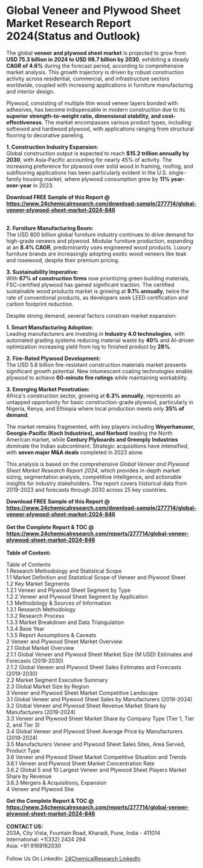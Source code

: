 <h1>Global Veneer and Plywood Sheet Market Research Report 2024(Status and Outlook)</h1><p>The global <strong>veneer and plywood sheet market</strong> is projected to grow from <strong>USD 75.3 billion in 2024 to USD 98.7 billion by 2030</strong>, exhibiting a steady <strong>CAGR of 4.6%</strong> during the forecast period, according to comprehensive market analysis. This growth trajectory is driven by robust construction activity across residential, commercial, and infrastructure sectors worldwide, coupled with increasing applications in furniture manufacturing and interior design.</p><p>Plywood, consisting of multiple thin wood veneer layers bonded with adhesives, has become indispensable in modern construction due to its <strong>superior strength-to-weight ratio, dimensional stability, and cost-effectiveness</strong>. The market encompasses various product types, including softwood and hardwood plywood, with applications ranging from structural flooring to decorative paneling.</p><p><strong>1. Construction Industry Expansion:</strong><br>
Global construction output is expected to reach <strong>$15.2 trillion annually by 2030</strong>, with Asia-Pacific accounting for nearly 45% of activity. The increasing preference for plywood over solid wood in framing, roofing, and subflooring applications has been particularly evident in the U.S. single-family housing market, where plywood consumption grew by <strong>11% year-over-year</strong> in 2023.</p><div><b>Download FREE Sample of this Report @ 
            <a href="https://www.24chemicalresearch.com/download-sample/277714/global-veneer-plywood-sheet-market-2024-846">
            https://www.24chemicalresearch.com/download-sample/277714/global-veneer-plywood-sheet-market-2024-846</a></b></div><br><p><strong>2. Furniture Manufacturing Boom:</strong><br>
The USD 800 billion global furniture industry continues to drive demand for high-grade veneers and plywood. Modular furniture production, expanding at an <strong>8.4% CAGR</strong>, predominantly uses engineered wood products. Luxury furniture brands are increasingly adopting exotic wood veneers like teak and rosewood, despite their premium pricing.</p><p><strong>3. Sustainability Imperative:</strong><br>
With <strong>67% of construction firms</strong> now prioritizing green building materials, FSC-certified plywood has gained significant traction. The certified sustainable wood products market is growing at <strong>9.1% annually</strong>, twice the rate of conventional products, as developers seek LEED certification and carbon footprint reduction.</p><p>Despite strong demand, several factors constrain market expansion:</p><p><strong>1. Smart Manufacturing Adoption:</strong><br>
Leading manufacturers are investing in <strong>Industry 4.0 technologies</strong>, with automated grading systems reducing material waste by <strong>40%</strong> and AI-driven optimization increasing yield from log to finished product by <strong>28%</strong>.</p><p><strong>2. Fire-Rated Plywood Development:</strong><br>
The USD 5.8 billion fire-resistant construction materials market presents significant growth potential. New intumescent coating technologies enable plywood to achieve <strong>60-minute fire ratings</strong> while maintaining workability.</p><p><strong>3. Emerging Market Penetration:</strong><br>
Africa's construction sector, growing at <strong>6.3% annually</strong>, represents an untapped opportunity for basic construction-grade plywood, particularly in Nigeria, Kenya, and Ethiopia where local production meets only <strong>35% of demand</strong>.</p><p>The market remains fragmented, with key players including <strong>Weyerhaeuser, Georgia-Pacific (Koch Industries), and Norbord</strong> leading the North American market, while <strong>Century Plyboards and Greenply Industries</strong> dominate the Indian subcontinent. Strategic acquisitions have intensified, with <strong>seven major M&amp;A deals</strong> completed in 2023 alone.</p><p>This analysis is based on the comprehensive <em>Global Veneer and Plywood Sheet Market Research Report 2024</em>, which provides in-depth market sizing, segmentation analysis, competitive intelligence, and actionable insights for industry stakeholders. The report covers historical data from 2019-2023 and forecasts through 2030 across 25 key countries.</p><div><b>Download FREE Sample of this Report @ 
            <a href="https://www.24chemicalresearch.com/download-sample/277714/global-veneer-plywood-sheet-market-2024-846">
            https://www.24chemicalresearch.com/download-sample/277714/global-veneer-plywood-sheet-market-2024-846</a></b></div><br><div><b>Get the Complete Report & TOC @ 
            <a href="https://www.24chemicalresearch.com/reports/277714/global-veneer-plywood-sheet-market-2024-846">
            https://www.24chemicalresearch.com/reports/277714/global-veneer-plywood-sheet-market-2024-846</a></b></div><br>
            <b>Table of Content:</b><p>Table of Contents<br />
1 Research Methodology and Statistical Scope<br />
1.1 Market Definition and Statistical Scope of Veneer and Plywood Sheet<br />
1.2 Key Market Segments<br />
1.2.1 Veneer and Plywood Sheet Segment by Type<br />
1.2.2 Veneer and Plywood Sheet Segment by Application<br />
1.3 Methodology & Sources of Information<br />
1.3.1 Research Methodology<br />
1.3.2 Research Process<br />
1.3.3 Market Breakdown and Data Triangulation<br />
1.3.4 Base Year<br />
1.3.5 Report Assumptions & Caveats<br />
2 Veneer and Plywood Sheet Market Overview<br />
2.1 Global Market Overview<br />
2.1.1 Global Veneer and Plywood Sheet Market Size (M USD) Estimates and Forecasts (2019-2030)<br />
2.1.2 Global Veneer and Plywood Sheet Sales Estimates and Forecasts (2019-2030)<br />
2.2 Market Segment Executive Summary<br />
2.3 Global Market Size by Region<br />
3 Veneer and Plywood Sheet Market Competitive Landscape<br />
3.1 Global Veneer and Plywood Sheet Sales by Manufacturers (2019-2024)<br />
3.2 Global Veneer and Plywood Sheet Revenue Market Share by Manufacturers (2019-2024)<br />
3.3 Veneer and Plywood Sheet Market Share by Company Type (Tier 1, Tier 2, and Tier 3)<br />
3.4 Global Veneer and Plywood Sheet Average Price by Manufacturers (2019-2024)<br />
3.5 Manufacturers Veneer and Plywood Sheet Sales Sites, Area Served, Product Type<br />
3.6 Veneer and Plywood Sheet Market Competitive Situation and Trends<br />
3.6.1 Veneer and Plywood Sheet Market Concentration Rate<br />
3.6.2 Global 5 and 10 Largest Veneer and Plywood Sheet Players Market Share by Revenue<br />
3.6.3 Mergers & Acquisitions, Expansion<br />
4 Veneer and Plywood She</p><div><b>Get the Complete Report & TOC @ 
            <a href="https://www.24chemicalresearch.com/reports/277714/global-veneer-plywood-sheet-market-2024-846">
            https://www.24chemicalresearch.com/reports/277714/global-veneer-plywood-sheet-market-2024-846</a></b></div><br><b>CONTACT US:</b><br>
            203A, City Vista, Fountain Road, Kharadi, Pune, India - 411014<br>
            International: +1(332) 2424 294<br>
            Asia: +91 9169162030 <br><br>
            Follow Us On LinkedIn: <a href="https://www.linkedin.com/company/24chemicalresearch/">24ChemicalResearch LinkedIn</a>
